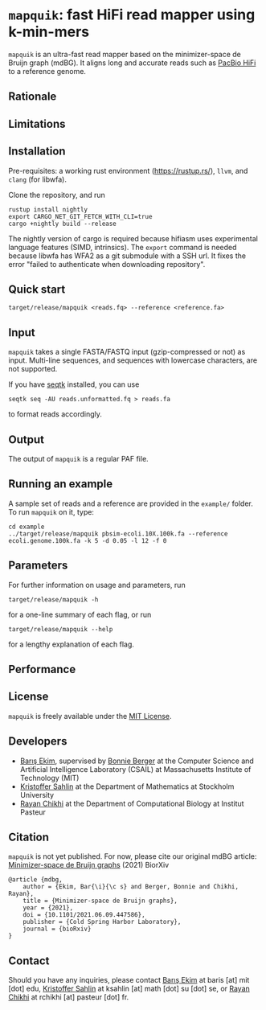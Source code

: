 
`mapquik`: fast HiFi read mapper using k-min-mers
=========

`mapquik` is an ultra-fast read mapper based on the minimizer-space de Bruijn graph (mdBG). It aligns long and accurate reads such as [PacBio HiFi](https://www.pacb.com/smrt-science/smrt-sequencing/hifi-reads-for-highly-accurate-long-read-sequencing/) to a reference genome.

## Rationale

## Limitations

## Installation

Pre-requisites: a working rust environment (https://rustup.rs/), `llvm`, and `clang` (for libwfa).

Clone the repository, and run 

```
rustup install nightly
export CARGO_NET_GIT_FETCH_WITH_CLI=true
cargo +nightly build --release
```

The nightly version of cargo is required because hifiasm uses experimental language features (SIMD, intrinsics). The `export` command is needed because libwfa has WFA2 as a git submodule with a SSH url. It fixes the error "failed to authenticate when downloading repository".

## Quick start

```
target/release/mapquik <reads.fq> --reference <reference.fa>
```

## Input

`mapquik` takes a single FASTA/FASTQ input (gzip-compressed or not) as input. Multi-line sequences, and sequences with lowercase characters, are not supported. 

If you have [seqtk](https://github.com/lh3/seqtk) installed, you can use

`seqtk seq -AU reads.unformatted.fq > reads.fa`

to format reads accordingly.

## Output

The output of `mapquik` is a regular PAF file.

## Running an example

A sample set of reads and a reference are provided in the `example/` folder. To run `mapquik` on it, type:

```
cd example
../target/release/mapquik pbsim-ecoli.10X.100k.fa --reference  ecoli.genome.100k.fa -k 5 -d 0.05 -l 12 -f 0 
```

## Parameters

For further information on usage and parameters, run

`target/release/mapquik -h`

for a one-line summary of each flag, or run

`target/release/mapquik --help`

for a lengthy explanation of each flag.

## Performance

## License

`mapquik` is freely available under the [MIT License](https://opensource.org/licenses/MIT).

## Developers

* [Barış Ekim](http://people.csail.mit.edu/ekim/), supervised by [Bonnie Berger](http://people.csail.mit.edu/bab/) at the Computer Science and Artificial Intelligence Laboratory (CSAIL) at Massachusetts Institute of Technology (MIT)
* [Kristoffer Sahlin](https://sahlingroup.github.io/) at the Department of Mathematics at Stockholm University
* [Rayan Chikhi](http://rayan.chikhi.name) at the Department of Computational Biology at Institut Pasteur


## Citation

`mapquik` is not yet published. For now, please cite our original mdBG article: [Minimizer-space de Bruijn graphs](https://www.biorxiv.org/content/10.1101/2021.06.09.447586v1) (2021) BiorXiv

```
@article {mdbg,
	author = {Ekim, Bar{\i}{\c s} and Berger, Bonnie and Chikhi, Rayan},
	title = {Minimizer-space de Bruijn graphs},
	year = {2021},
	doi = {10.1101/2021.06.09.447586},
	publisher = {Cold Spring Harbor Laboratory},
	journal = {bioRxiv}
}
```

## Contact

Should you have any inquiries, please contact [Barış Ekim](http://people.csail.mit.edu/ekim/) at baris [at] mit [dot] edu, [Kristoffer Sahlin](https://sahlingroup.github.io/) at ksahlin [at] math [dot] su [dot] se, or [Rayan Chikhi](http://rayan.chikhi.name) at rchikhi [at] pasteur [dot] fr.


